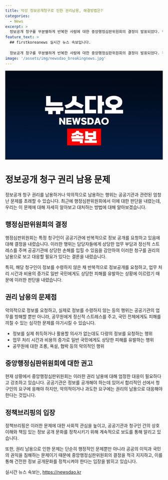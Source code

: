 ```yaml
---
title: 악성 정보공개청구로 인한 권리남용, 해결방법은?
categories:
  - News
excerpt: >
  정보공개 청구를 무분별하게 반복한 사람에 대한 중앙행정심판위원회의 결정이 발표되었다. 청구인은 다양한 공공기관에 동일한 정보를 반복 요청하거나 한 번에 많은 양의 정보를 요구하는 등 정보공개법의 목적에서 벗어나는 행위를 반복했다. 이에 대한 엄정한 대응이 필요하다는 국민권익위원회의 강력한 입장과 함께, 청구인의 행위로 공무원에게 업무 부담과 정신적 스트레스를 주는 등의 문제가 지적되었다. 해당 청구인의 행동이 권리 남용에 해당해 허용할 수 없다는 판단이 내려졌다. (요약문 종료)
feature_text: >
  ## firstkoreanews 실시간 뉴스 속보입니다.

  정보공개 청구를 무분별하게 반복한 사람에 대한 중앙행정심판위원회의 결정이 발표되었다. 청구인은 다양한 공공기관에 동일한 정보를 반복 요청하거나 한 번에 많은 양의 정보를 요구하는 등 정보공개법의 목적에서 벗어나는 행위를 반복했다. 이에 대한 엄정한 대응이 필요하다는 국민권익위원회의 강력한 입장과 함께, 청구인의 행위로 공무원에게 업무 부담과 정신적 스트레스를 주는 등의 문제가 지적되었다. 해당 청구인의 행동이 권리 남용에 해당해 허용할 수 없다는 판단이 내려졌다. (요약문 종료)
image: '/assets/img/newsdao_breakingnews.jpg'
---
```


<p><img src="/assets/img/newsdao_breakingnews.jpg" alt="firstkoreanews 속보" /></p>

<h1>정보공개 청구 권리 남용 문제</h1>

<p data-ke-size="size16">정보공개 청구 권리를 남용하거나 악의적으로 남용하는 행위는 공공기관과 관련된 엄청난 문제를 초래할 수 있습니다. 최근에 행정심판위원회에서 이에 대한 판단을 내렸는데, 우리는 이 문제에 대해 자세히 알아보고 대처하는 방법에 대해 알아보겠습니다.</p>

<h2 data-ke-size="size26">행정심판위원회의 결정</h2>

<p data-ke-size="size16">행정심판위원회는 특정 청구인이 공공기관에 반복적으로 정보 공개를 요청하고 있음에 대해 결정을 내렸습니다. 이러한 행위는 담당자들에게 상당한 업무 부담과 정신적 스트레스를 주며 공공기관에 상당한 손해를 입힐 수 있음을 감안하여 이러한 청구를 권리의 남용으로 보고 대응할 필요가 있다는 결론을 내렸습니다.</p>

<p data-ke-size="size16">특히, 해당 청구인이 정보를 수령하지 않은 채 반복적으로 정보공개를 요청하고, 업무 처리 시간과 비용의 증가로 일반 국민에게도 상당한 피해를 유발하는 상황에 이르렀기 때문에 이러한 판단을 내렸습니다.</p>

<h2 data-ke-size="size26">권리 남용의 문제점</h2>

<p data-ke-size="size16">악의적으로 정보를 요청하고, 실제로 정보를 수령하지 않는 등의 행위는 공공기관의 업무를 방해할 뿐만 아니라, 공무원에게 정신적 스트레스를 주고, 국민 전체에게도 피해를 끼칠 수 있는 심각한 문제를 야기시킬 수 있습니다.</p>

<ul>
    <li>정보를 실제 취득하거나 활용할 의사가 없는데도 다량의 정보를 요청하는 행위</li>
    <li>업무 처리 시간과 비용의 증가로 일반 국민에게도 상당한 피해를 유발하는 행위</li>
    <li>공무원에 대한 조롱, 욕설, 협박 등의 악의적인 행위</li>
</ul>

<h2 data-ke-size="size26">중앙행정심판위원회에 대한 권고</h2>

<p data-ke-size="size16">현재 상황에서 중앙행정심판위원회는 이러한 권리 남용에 대해 엄정한 대응이 필요하다고 강조하고 있습니다. 공공기관은 정보를 공개해야 하는데 있어서 합리적인 선에서 청구인의 요구에 응해야 하지만, 악의적이거나 과도한 요구에는 권리의 남용으로 대응해야 한다는 것입니다.</p>

<h2 data-ke-size="size26">정책브리핑의 입장</h2>

<p data-ke-size="size16">정책브리핑은 이러한 문제에 대한 사회적 관심을 높이고, 공공기관과 청구인 간의 상호 이해와 책임 있는 정보 공개 문화를 정착시키기 위해 계속적으로 보도를 통해 알리고 있습니다.</p>

<p data-ke-size="size16">또한, 권리 남용으로 인한 문제는 단순히 행정적인 문제뿐만 아니라 공공의 이익과 국민의 권익을 침해하는 문제이기 때문에 중앙행정심판위원회의 결정을 적극 지지하고, 이를 통해 건전한 정보 공개문화를 정착시켜야 한다는 입장을 밝히고 있습니다.</p>
실시간 뉴스 속보는, <a href="https://newsdao.kr" rel="dofollow">https://newsdao.kr</a>


